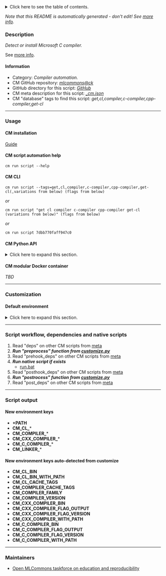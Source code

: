 <details>
<summary>Click here to see the table of contents.</summary>

* [Description](#description)
* [Information](#information)
* [Usage](#usage)
  * [ CM installation](#cm-installation)
  * [ CM script automation help](#cm-script-automation-help)
  * [ CM CLI](#cm-cli)
  * [ CM Python API](#cm-python-api)
  * [ CM modular Docker container](#cm-modular-docker-container)
* [Customization](#customization)
  * [ Default environment](#default-environment)
* [Script workflow, dependencies and native scripts](#script-workflow-dependencies-and-native-scripts)
* [Script output](#script-output)
* [New environment keys](#new-environment-keys)
* [New environment keys auto-detected from customize](#new-environment-keys-auto-detected-from-customize)
* [Maintainers](#maintainers)

</details>

*Note that this README is automatically generated - don't edit! See [more info](README-extra.md).*

### Description

*Detect or install Microsoft C compiler.*


See [more info](README-extra.md).

#### Information

* Category: *Compiler automation.*
* CM GitHub repository: *[mlcommons@ck](https://github.com/mlcommons/ck/tree/master/cm-mlops)*
* GitHub directory for this script: *[GitHub](https://github.com/mlcommons/ck/tree/master/cm-mlops/script/get-cl)*
* CM meta description for this script: *[_cm.json](_cm.json)*
* CM "database" tags to find this script: *get,cl,compiler,c-compiler,cpp-compiler,get-cl*
___
### Usage

#### CM installation
[Guide](https://github.com/mlcommons/ck/blob/master/docs/installation.md)

#### CM script automation help
```cm run script --help```

#### CM CLI
`cm run script --tags=get,cl,compiler,c-compiler,cpp-compiler,get-cl(,variations from below) (flags from below)`

*or*

`cm run script "get cl compiler c-compiler cpp-compiler get-cl (variations from below)" (flags from below)`

*or*

`cm run script 7dbb770faff947c0`

#### CM Python API

<details>
<summary>Click here to expand this section.</summary>

```python

import cmind

r = cmind.access({'action':'run'
                  'automation':'script',
                  'tags':'get,cl,compiler,c-compiler,cpp-compiler,get-cl'
                  'out':'con',
                  ...
                  (other input keys for this script)
                  ...
                 })

if r['return']>0:
    print (r['error'])

```

</details>

#### CM modular Docker container
*TBD*
___
### Customization

#### Default environment

<details>
<summary>Click here to expand this section.</summary>

These keys can be updated via --env.KEY=VALUE or "env" dictionary in @input.json or using script flags.


</details>

___
### Script workflow, dependencies and native scripts

  1. Read "deps" on other CM scripts from [meta](https://github.com/mlcommons/ck/tree/master/cm-mlops/script/get-cl/_cm.json)
  1. ***Run "preprocess" function from [customize.py](https://github.com/mlcommons/ck/tree/master/cm-mlops/script/get-cl/customize.py)***
  1. Read "prehook_deps" on other CM scripts from [meta](https://github.com/mlcommons/ck/tree/master/cm-mlops/script/get-cl/_cm.json)
  1. ***Run native script if exists***
     * [run.bat](https://github.com/mlcommons/ck/tree/master/cm-mlops/script/get-cl/run.bat)
  1. Read "posthook_deps" on other CM scripts from [meta](https://github.com/mlcommons/ck/tree/master/cm-mlops/script/get-cl/_cm.json)
  1. ***Run "postrocess" function from [customize.py](https://github.com/mlcommons/ck/tree/master/cm-mlops/script/get-cl/customize.py)***
  1. Read "post_deps" on other CM scripts from [meta](https://github.com/mlcommons/ck/tree/master/cm-mlops/script/get-cl/_cm.json)
___
### Script output
#### New environment keys

* **+PATH**
* **CM_CL_***
* **CM_COMPILER_***
* **CM_CXX_COMPILER_***
* **CM_C_COMPILER_***
* **CM_LINKER_***
#### New environment keys auto-detected from customize

* **CM_CL_BIN**
* **CM_CL_BIN_WITH_PATH**
* **CM_CL_CACHE_TAGS**
* **CM_COMPILER_CACHE_TAGS**
* **CM_COMPILER_FAMILY**
* **CM_COMPILER_VERSION**
* **CM_CXX_COMPILER_BIN**
* **CM_CXX_COMPILER_FLAG_OUTPUT**
* **CM_CXX_COMPILER_FLAG_VERSION**
* **CM_CXX_COMPILER_WITH_PATH**
* **CM_C_COMPILER_BIN**
* **CM_C_COMPILER_FLAG_OUTPUT**
* **CM_C_COMPILER_FLAG_VERSION**
* **CM_C_COMPILER_WITH_PATH**
___
### Maintainers

* [Open MLCommons taskforce on education and reproducibility](https://github.com/mlcommons/ck/blob/master/docs/mlperf-education-workgroup.md)